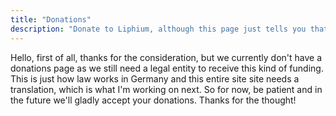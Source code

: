 ```yaml
---
title: "Donations"
description: "Donate to Liphium, although this page just tells you that it's currently not possible."
---
```

Hello, first of all, thanks for the consideration, but we currently don't have a donations page as we still need a legal entity to receive this kind of funding. This is just how law works in Germany and this entire site site needs a translation, which is what I'm working on next. So for now, be patient and in the future we'll gladly accept your donations. Thanks for the thought!